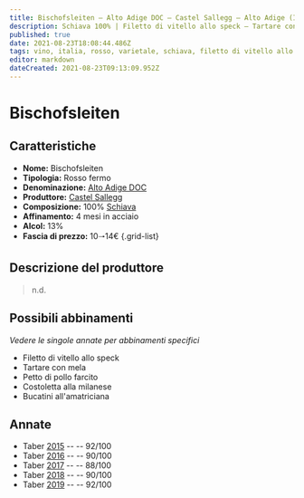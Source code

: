```yaml
---
title: Bischofsleiten – Alto Adige DOC – Castel Sallegg – Alto Adige (IT) – 10🠒14€ – 3★-5★
description: Schiava 100% | Filetto di vitello allo speck – Tartare con mela – Petto di pollo farcito – Costoletta alla milanese – Bucatini all'amatriciana
published: true
date: 2021-08-23T18:08:44.486Z
tags: vino, italia, rosso, varietale, schiava, filetto di vitello allo speck, tartare con mela, alto adige, petto di pollo farcito, costoletta alla milanese, bucatini all'amatriciana, 10🠒14€, 5 stelle
editor: markdown
dateCreated: 2021-08-23T09:13:09.952Z
---
```


# Bischofsleiten

## Caratteristiche
- **Nome:** Bischofsleiten
- **Tipologia:** Rosso fermo 
- **Denominazione:** [Alto Adige DOC](/denominazioni/Italia/Alto-Adige/DOC/Alto-Adige)
- **Produttore:** [Castel Sallegg](/produttori/Italia/Alto-Adite/Castel-Sallegg) 
- **Composizione:** 100% [Schiava](/vitigni/Italia/bacca-nera/schiava)
- **Affinamento:** 4 mesi in acciaio
- **Alcol:** 13%
- **Fascia di prezzo:** 10🠒14€
{.grid-list}

## Descrizione del produttore

> n.d.

## Possibili abbinamenti
*Vedere le singole annate per abbinamenti specifici*

- Filetto di vitello allo speck
- Tartare con mela
- Petto di pollo farcito
- Costoletta alla milanese
- Bucatini all'amatriciana

## Annate

- Taber [2015](vini/italia/alto-adige/Castel-Sallegg/Bischofsleiten/2015) -- <span class="star-5"></span> -- 92/100
- Taber [2016](vini/italia/alto-adige/Castel-Sallegg/Bischofsleiten/2016) -- <span class="star-4"></span> -- 90/100
- Taber [2017](vini/italia/alto-adige/Castel-Sallegg/Bischofsleiten/2017) -- <span class="star-3"></span> -- 88/100
- Taber [2018](vini/italia/alto-adige/Castel-Sallegg/Bischofsleiten/2018) -- <span class="star-4"></span> -- 90/100
- Taber [2019](vini/italia/alto-adige/Castel-Sallegg/Bischofsleiten/2019) -- <span class="star-5"></span> -- 92/100